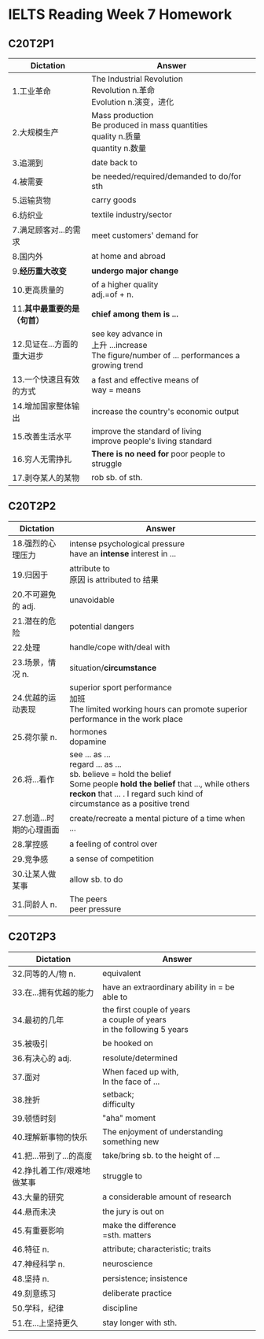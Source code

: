 # **IELTS Reading Week 7 Homework**
## **C20T2P1**
| Dictation     | Answer     |
| ----------- | ----------- |
| 1.工业革命 | The Industrial Revolution<br>Revolution n.革命<br>Evolution n.演变，进化 |
| 2.大规模生产 | Mass production<br>Be produced in mass quantities<br>quality n.质量<br>quantity n.数量 |
| 3.追溯到 | date back to |
| 4.被需要 | be needed/required/demanded to do/for sth |
| 5.运输货物 | carry goods |
| 6.纺织业 | textile industry/sector |
| 7.满足顾客对...的需求 | meet customers' demand for |
| 8.国内外 | at home and abroad |
| 9.**经历重大改变** | **undergo major change** |
| 10.更高质量的 | of a higher quality<br>adj.=of + n. |
| 11.**其中最重要的是（句首）** | **chief among them is ...** |
| 12.见证在...方面的重大进步 | see key advance in<br>上升 ...increase<br>The figure/number of ... performances a growing trend |
| 13.一个快速且有效的方式 | a fast and effective means of<br>way = means |
| 14.增加国家整体输出 | increase the country's economic output |
| 15.改善生活水平 | improve the standard of living<br>improve people's living standard |
| 16.穷人无需挣扎 | **There is no need for** poor people to struggle |
| 17.剥夺某人的某物 | rob sb. of sth. |

## **C20T2P2**
| Dictation     | Answer     |
| ----------- | ----------- |
| 18.强烈的心理压力 | intense psychological pressure<br>have an **intense** interest in ... |
| 19.归因于 | attribute to<br>原因 is attributed to 结果 |
| 20.不可避免的 adj.| unavoidable |
| 21.潜在的危险 | potential dangers |
| 22.处理 | handle/cope with/deal with |
| 23.场景，情况 n. | situation/**circumstance** |
| 24.优越的运动表现 | superior sport performance<br>加班<br>The limited working hours can promote superior performance in the work place |
| 25.荷尔蒙 n. | hormones<br>dopamine |
| 26.将...看作 | see ... as ...<br>regard ... as ...<br>sb. believe = hold the belief<br>Some people **hold the belief** that ..., while others **reckon** that ... . I regard such kind of circumstance as a positive trend |
| 27.创造...时期的心理画面 | create/recreate a mental picture of a time when ... |
| 28.掌控感 | a feeling of control over | 
| 29.竞争感 | a sense of competition | 
| 30.让某人做某事 | allow sb. to do |
| 31.同龄人 n. | The peers<br>peer pressure |

## **C20T2P3**
| Dictation     | Answer     |
| ----------- | ----------- |
| 32.同等的人/物 n. | equivalent |
| 33.在...拥有优越的能力 | have an extraordinary ability in = be able to |
| 34.最初的几年 | the first couple of years <br>a couple of years <br>in the following 5 years |
| 35.被吸引 | be hooked on |
| 36.有决心的 adj. | resolute/determined |
| 37.面对 | When faced up with, <br>In the face of ... |
| 38.挫折 | setback;<br>difficulty |
| 39.顿悟时刻 | "aha" moment |
| 40.理解新事物的快乐 | The enjoyment of understanding something new |
| 41.把...带到了...的高度 | take/bring sb. to the height of ... |
| 42.挣扎着工作/艰难地做某事 | struggle to |
| 43.大量的研究 | a considerable amount of research |
| 44.悬而未决 | the jury is out on |
| 45.有重要影响 | make the difference <br>=sth. matters |
| 46.特征 n. | attribute; characteristic; traits |
| 47.神经科学 n. | neuroscience |
| 48.坚持 n. | persistence; insistence|
| 49.刻意练习 | deliberate practice | 
| 50.学科，纪律 | discipline |
| 51.在...上坚持更久 | stay longer with sth. | 